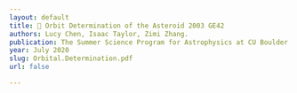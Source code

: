 ```yaml
---
layout: default
title: 💫 Orbit Determination of the Asteroid 2003 GE42
authors: Lucy Chen, Isaac Taylor, Zimi Zhang.
publication: The Summer Science Program for Astrophysics at CU Boulder
year: July 2020
slug: Orbital.Determination.pdf
url: false

---
```


